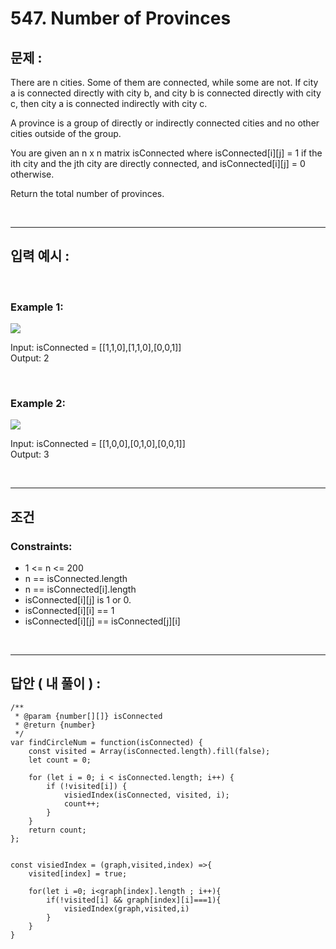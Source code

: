 # 547. Number of Provinces

## 문제 :

There are n cities. Some of them are connected, while some are not. If city a is connected directly with city b, and city b is connected directly with city c, then city a is connected indirectly with city c.

A province is a group of directly or indirectly connected cities and no other cities outside of the group.

You are given an n x n matrix isConnected where isConnected[i][j] = 1 if the ith city and the jth city are directly connected, and isConnected[i][j] = 0 otherwise.

Return the total number of provinces.

<br/>

---

## 입력 예시 :

<br/>

### Example 1:

<img src = 'https://assets.leetcode.com/uploads/2020/12/24/graph1.jpg'>

<br/>

Input: isConnected = [[1,1,0],[1,1,0],[0,0,1]]
<br/>
Output: 2

<br/>

### Example 2:

<img src = 'https://assets.leetcode.com/uploads/2020/12/24/graph2.jpg'>

<br/>

Input: isConnected = [[1,0,0],[0,1,0],[0,0,1]]
<br/>
Output: 3

<br/>

---

## 조건

### Constraints:

- 1 <= n <= 200
- n == isConnected.length
- n == isConnected[i].length
- isConnected[i][j] is 1 or 0.
- isConnected[i][i] == 1
- isConnected[i][j] == isConnected[j][i]

<br/>

---

## 답안 ( 내 풀이 ) :

```
/**
 * @param {number[][]} isConnected
 * @return {number}
 */
var findCircleNum = function(isConnected) {
    const visited = Array(isConnected.length).fill(false);
    let count = 0;

    for (let i = 0; i < isConnected.length; i++) {
        if (!visited[i]) {
            visiedIndex(isConnected, visited, i);
            count++;
        }
    }
    return count;
};


const visiedIndex = (graph,visited,index) =>{
    visited[index] = true;

    for(let i =0; i<graph[index].length ; i++){
        if(!visited[i] && graph[index][i]===1){
            visiedIndex(graph,visited,i)
        }
    }
}
```
